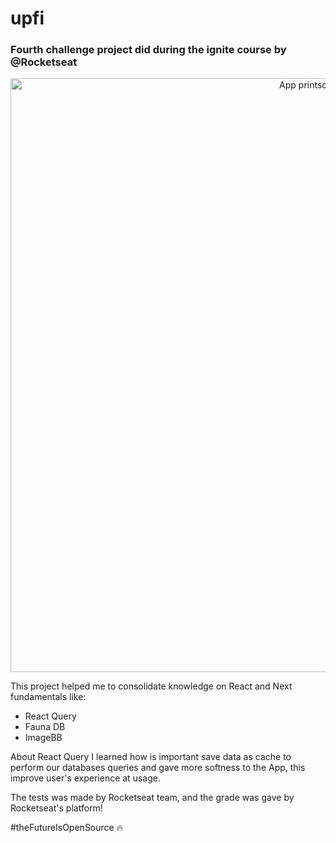 # upfi

### Fourth challenge project did during the ignite course by @Rocketseat

<p align="center" >
    <img alt="App printscreen" width="950" src="https://user-images.githubusercontent.com/66370674/130307891-f5fcd30b-adf5-4011-8ba0-e326919ddb18.PNG"/>
</p>

This project helped me to consolidate knowledge on React and Next fundamentals like:

- React Query
- Fauna DB
- ImageBB

About React Query I learned how is important save data as cache to perform our databases queries and gave more softness to the App, this improve user's experience at usage.

The tests was made by Rocketseat team, and the grade was gave by Rocketseat's platform!

#theFutureIsOpenSource :fire:
